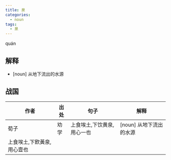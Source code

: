 ```yaml
---
title: 泉
categories:
  - noun
tags:
  - 泉
---
```


quán
<!-- more -->

## 解释
* [noun] 从地下流出的水源

## 战国

作者|出处|句子|解释
---|---|---|---
荀子|劝学|上食埃土,下饮黄泉, 用心一也|[noun] 从地下流出的水源
 |上食埃土,下飲黃泉, 用心壹也|
